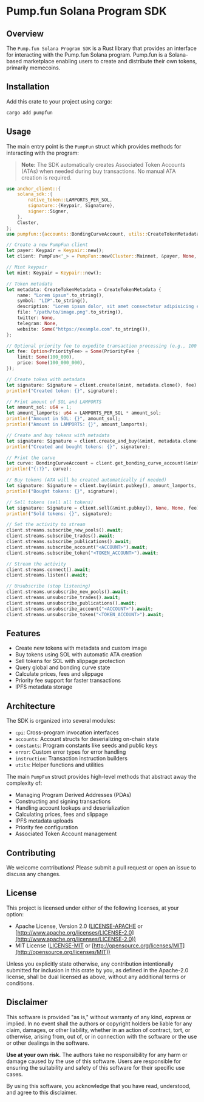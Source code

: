 # Pump.fun Solana Program SDK

## Overview

The `Pump.fun Solana Program SDK` is a Rust library that provides an interface for interacting with the Pump.fun Solana program. Pump.fun is a Solana-based marketplace enabling users to create and distribute their own tokens, primarily memecoins.

## Installation

Add this crate to your project using cargo:

```sh
cargo add pumpfun
```

## Usage

The main entry point is the `PumpFun` struct which provides methods for interacting with the program:

> **Note:** The SDK automatically creates Associated Token Accounts (ATAs) when needed during buy transactions. No manual ATA creation is required.

```rust
use anchor_client::{
    solana_sdk::{
        native_token::LAMPORTS_PER_SOL,
        signature::{Keypair, Signature},
        signer::Signer,
    },
    Cluster,
};
use pumpfun::{accounts::BondingCurveAccount, utils::CreateTokenMetadata, PriorityFee, PumpFun};

// Create a new PumpFun client
let payer: Keypair = Keypair::new();
let client: PumpFun<'_> = PumpFun::new(Cluster::Mainnet, &payer, None, None);

// Mint keypair
let mint: Keypair = Keypair::new();

// Token metadata
let metadata: CreateTokenMetadata = CreateTokenMetadata {
    name: "Lorem ipsum".to_string(),
    symbol: "LIP".to_string(),
    description: "Lorem ipsum dolor, sit amet consectetur adipisicing elit. Quam, nisi.".to_string(),
    file: "/path/to/image.png".to_string(),
    twitter: None,
    telegram: None,
    website: Some("https://example.com".to_string()),
};

// Optional priority fee to expedite transaction processing (e.g., 100 LAMPORTS per compute unit, equivalent to a 0.01 SOL priority fee)
let fee: Option<PriorityFee> = Some(PriorityFee {
    limit: Some(100_000),
    price: Some(100_000_000),
});

// Create token with metadata
let signature: Signature = client.create(&mint, metadata.clone(), fee).await?;
println!("Created token: {}", signature);

// Print amount of SOL and LAMPORTS
let amount_sol: u64 = 1;
let amount_lamports: u64 = LAMPORTS_PER_SOL * amount_sol;
println!("Amount in SOL: {}", amount_sol);
println!("Amount in LAMPORTS: {}", amount_lamports);

// Create and buy tokens with metadata
let signature: Signature = client.create_and_buy(&mint, metadata.clone(), amount_lamports, None, fee).await?;
println!("Created and bought tokens: {}", signature);

// Print the curve
let curve: BondingCurveAccount = client.get_bonding_curve_account(&mint.pubkey())?;
println!("{:?}", curve);

// Buy tokens (ATA will be created automatically if needed)
let signature: Signature = client.buy(&mint.pubkey(), amount_lamports, None, fee).await?;
println!("Bought tokens: {}", signature);

// Sell tokens (sell all tokens)
let signature: Signature = client.sell(&mint.pubkey(), None, None, fee).await?;
println!("Sold tokens: {}", signature);

// Set the activity to stream
client.streams.subscribe_new_pools().await;
client.streams.subscribe_trades().await;
client.streams.subscribe_publications().await;
client.streams.subscribe_account("<ACCOUNT>").await;
client.streams.subscribe_token("<TOKEN_ACCOUNT>").await;

// Stream the activity
client.streams.connect().await;
client.streams.listen().await;

// Unsubscribe (stop listening)
client.streams.unsubscribe_new_pools().await;
client.streams.unsubscribe_trades().await;
client.streams.unsubscribe_publications().await;
client.streams.unsubscribe_account("<ACCOUNT>").await;
client.streams.unsubscribe_token("<TOKEN_ACCOUNT>").await;
```

## Features

- Create new tokens with metadata and custom image
- Buy tokens using SOL with automatic ATA creation
- Sell tokens for SOL with slippage protection
- Query global and bonding curve state
- Calculate prices, fees and slippage
- Priority fee support for faster transactions
- IPFS metadata storage

## Architecture

The SDK is organized into several modules:

- `cpi`: Cross-program invocation interfaces
- `accounts`: Account structs for deserializing on-chain state
- `constants`: Program constants like seeds and public keys
- `error`: Custom error types for error handling
- `instruction`: Transaction instruction builders
- `utils`: Helper functions and utilities

The main `PumpFun` struct provides high-level methods that abstract away the complexity of:

- Managing Program Derived Addresses (PDAs)
- Constructing and signing transactions
- Handling account lookups and deserialization
- Calculating prices, fees and slippage
- IPFS metadata uploads
- Priority fee configuration
- Associated Token Account management

## Contributing

We welcome contributions! Please submit a pull request or open an issue to discuss any changes.

## License

This project is licensed under either of the following licenses, at your option:

- Apache License, Version 2.0 ([LICENSE-APACHE](LICENSE-APACHE) or [http://www.apache.org/licenses/LICENSE-2.0](http://www.apache.org/licenses/LICENSE-2.0))
- MIT License ([LICENSE-MIT](LICENSE-MIT) or [http://opensource.org/licenses/MIT](http://opensource.org/licenses/MIT))

Unless you explicitly state otherwise, any contribution intentionally submitted for inclusion in this crate by you, as defined in the Apache-2.0 license, shall be dual licensed as above, without any additional terms or conditions.

## Disclaimer

This software is provided "as is," without warranty of any kind, express or implied. In no event shall the authors or copyright holders be liable for any claim, damages, or other liability, whether in an action of contract, tort, or otherwise, arising from, out of, or in connection with the software or the use or other dealings in the software.

**Use at your own risk.** The authors take no responsibility for any harm or damage caused by the use of this software. Users are responsible for ensuring the suitability and safety of this software for their specific use cases.

By using this software, you acknowledge that you have read, understood, and agree to this disclaimer.
